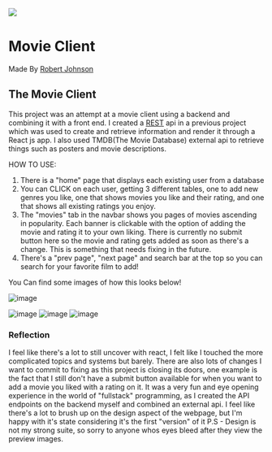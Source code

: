 
﻿<img src= "https://www.themoviedb.org/assets/2/v4/logos/v2/blue_long_1-8ba2ac31f354005783fab473602c34c3f4fd207150182061e425d366e4f34596.svg">
# Movie Client
Made By <a href="https://www.linkedin.com/in/robert-johnson-4466101aa/"  target="_blank">Robert Johnson</a>

## The Movie Client
This project was an attempt at a movie client using a backend and combining it with a front end.
I created a <a href="https://github.com/Rohnson95/FilmAPI">REST</a> api in a previous project which was used to create and retrieve information and render it through a React js app.
I also used TMDB(The Movie Database) external api to retrieve things such as posters and movie descriptions.

HOW TO USE: 
1. There is a "home" page that displays each existing user from a database
2. You can CLICK on each user, getting 3 different tables, one to add new genres you like, one that shows movies you like and their rating, and one that shows all existing ratings you enjoy.
3. The "movies" tab in the navbar shows you pages of movies ascending in popularity. Each banner is clickable with the option of adding the movie and rating it to your own liking. There is currently no submit button here so the movie and rating gets added as soon as there's a change. This is something that needs fixing in the future.
4. There's a "prev page", "next page" and search bar at the top so you can search for your favorite film to add!

You Can find some images of how this looks below!


![image](https://github.com/Rohnson95/Movieclient/assets/97821367/4a8f2625-1a36-4455-adc9-ee2a8fbb6e13)

![image](https://github.com/Rohnson95/Movieclient/assets/97821367/07ccf4f3-3f9a-449a-a303-7edf31363405)
![image](https://github.com/Rohnson95/Movieclient/assets/97821367/20c584c5-5713-4166-a9cd-98611eb52d2f)
![image](https://github.com/Rohnson95/Movieclient/assets/97821367/ded26651-f99b-4b4d-bc86-541d241ce3e7)



### Reflection
I feel like there's a lot to still uncover with react, I felt like I touched the more complicated topics and systems but barely.
There are also lots of changes I want to commit to fixing as this project is closing its doors, one example is the fact that I still don't have a submit button available for when you want to add a movie you liked with a rating on it.
It was a very fun and eye opening experience in the world of "fullstack" programming, as I created the API endpoints on the backend myself and combined an external api.
I feel like there's a lot to brush up on the design aspect of the webpage, but I'm happy with it's state considering it's the first "version" of it
P.S - Design is not my strong suite, so sorry to anyone whos eyes bleed after they view the preview images.
